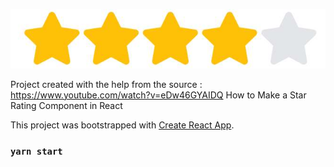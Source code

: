 ![Alt text](/image.jpg?raw=true "Screenshot")

Project created with the help from the source : https://www.youtube.com/watch?v=eDw46GYAIDQ How to Make a Star Rating Component in React

This project was bootstrapped with [Create React App](https://github.com/facebook/create-react-app).

### `yarn start`

